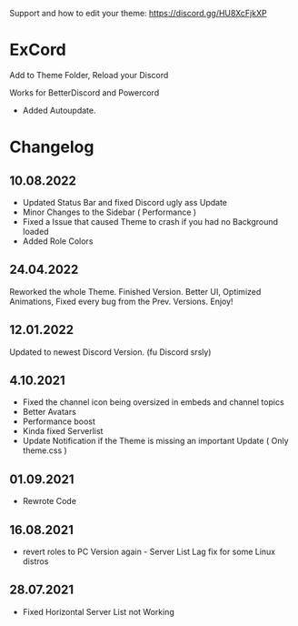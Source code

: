 Support and how to edit your theme: https://discord.gg/HU8XcFjkXP

# ExCord
Add to Theme Folder, Reload your Discord



Works for BetterDiscord and Powercord

- Added Autoupdate. 

# Changelog
##  10.08.2022

- Updated Status Bar and fixed Discord ugly ass Update 
- Minor Changes to the Sidebar ( Performance )
- Fixed a Issue that caused Theme to crash if you had no Background loaded 
- Added Role Colors

##  24.04.2022

Reworked the whole Theme. Finished Version.
Better UI, Optimized Animations, Fixed every bug from the Prev. Versions.
Enjoy!

##  12.01.2022

Updated to newest Discord Version. (fu Discord srsly)


##  4.10.2021

- Fixed the channel icon being oversized in embeds and channel topics
- Better Avatars
- Performance boost
- Kinda fixed Serverlist
- Update Notification if the Theme is missing an important Update ( Only theme.css )

## 01.09.2021 
 - Rewrote Code

## 16.08.2021 
 - revert roles to PC Version again - Server List Lag fix for some Linux distros

## 28.07.2021 

 - Fixed Horizontal Server List not Working



